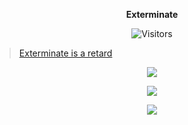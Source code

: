 <p align='center'>
 <strong> Exterminate </strong>
</p>

<p align='center'>
<img alt="Visitors" src="https://komarev.com/ghpvc/?username=Exterminate5573&style=flat&labelColor=black&logo=github&label=Profile+Views&color=0d8ce0"/>
</p>
 
<p align='center'>
<blockquote class="imgur-embed-pub" lang="en" data-id="a/5hFFlds"  ><a href="//imgur.com/a/5hFFlds">Exterminate is a retard</a></blockquote><script async src="//s.imgur.com/min/embed.js" charset="utf-8"></script>
</p>

<p align='center'>
 <img src="https://discord.c99.nl/widget/theme-2/598354701536329728.png">
</p>

<p align="center">
  <a href="https://www.youtube.com/channel/UCE96Qs22Mfto-ZlfI63morA"><img src="https://img.shields.io/badge/YouTube-FF0000?style=for-the-badge&logo=youtube&logoColor=white" />                                                                                                                                    </a>
</p>

<p align="center">
  <img src="https://github-readme-stats.vercel.app/api?username=Exterminate5573&show_icons=true&theme=algolia&hide_title=true&count_private=true" />
</p>


